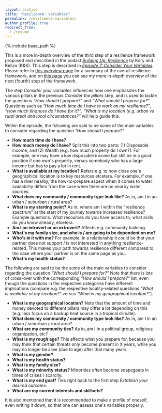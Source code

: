 ```yaml
---
layout: archive
title: "Resilience: Variables"
permalink: /resilience-variables/
author_profile: true
redirect_from:
  - /resume
---
```


{% include base_path %}

This is a more in-depth overview of the third step of a resilience framework proposed and described in the podast [_Building Up: Resilience_](https://shows.acast.com/building-up-resilience) by Kory and Kellan (K&K). This step is described in [_Episode 7: Consider Your Variables_](https://shows.acast.com/building-up-resilience/episodes/episode-7-consider-your-variables). Please refer to [this overview page](https://aleksispi.github.io/resilience) for a summary of the overall resilience framework, and on [this page](https://aleksispi.github.io/resilience-threats/) you can see my more in-depth overview of the next (fourth) step of the framework.

The step _Consider your variables_ influences how one emphasizes the various pillars in the previous _Consider the pillars_ step, and is used to tackle the questions _“How should I prepare?”_ and _“What should I prepare for?”_. Questions such as _“How much time do I have to work on my resilience?”_, _“How much finances do I have for it?”_, _“What is my location (e.g. urban vs
rural area) and local circumstances?”_ will help guide this.

Within the episode, the following are said to be some of the main variables to consider regarding the question _“How should I prepare?”_

- **How much time do I have?**
- **How much money do I have?** Split this into two parts: (1) Disposable income, and (2) Wealth (e.g. how much property do I own?). For example, one may have a low disposable income but still be in a 
good position if one own's property, versus somebody who has a large income but has to pay a lot in rent.
- **What is available at my location?** Refers e.g. to how close one's geographical location is to key resources etcetera. For example, if one has a river nearby, the how-to-prepare aspect
when it comes to water availability differs from the case when there are no nearby water sources.
- **What does my community / community type look like?** As in, am I in an urban / suburban / rural area?
- **What is my starting point?** As in, where am I within the "resilience spectrum" at the start of my journey towards increased resilience? Example questions: What resources do you have access to,
what skills do you know already, etcetera.
- **Am I an introvert or an extrovert?** Affects e.g. community building.
- **What's my family size, and who is / are going to be dependent on me?**
- **Who's in it with me?** For example, in a relationship it could be that your partner does not support / is not interested in anything resilience-related. This makes your path towards
resilience different compared to the case where your partner is on the same page as you.
- **What's my health status?**

The following are said to be the some of the main variables to consider regarding the question _“What should I prepare for?”_ Note that there is lots of cross-over with the corresponding
_“How should I prepare?”_ list, even though the questions in the respective categories have different implications (compare e.g. the respective locality-related questions _"What is available
at my location?"_ versus _"What is my geographical location?"_).

- **What is my geographical location?** Note that the amount of time and money devoted to different pillars may differ a lot depending on this (e.g. less focus
on a backup heat source in a tropical climate).
- **What does my community / community type look like?** As in, am I in an urban / suburban / rural area?
- **What are my community ties?** As in, am I in a political group, religious organization, etc?
- **What is my rough age?** This affects what you prepare for, because you may think that certain threats only become present in X years, while you may no longer be alive (due to age) after
that many years.
- **What is my gender?**
- **What is my health status?**
- **What is my family size?**
- **What is my minority status?** Minorities often become scapegoats in times of crises / scarcity.
- **What is my end goal?** Ties right back to the first step _Establish your desired outcome_.
- **What are my current interests and skillsets?**

It is also mentioned that it is recommended to make a profile of oneself, even writing it down, so that one can assess one's variables properly.
